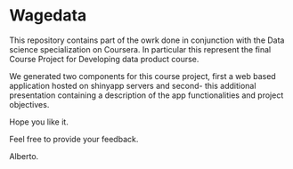 # Wagedata

This repository contains part of the owrk done in conjunction with the Data science specialization on Coursera.
In particular this represent the final Course Project for Developing data product course.

We generated two components for this course project, first a web based application hosted on shinyapp servers and second- this additional 
presentation containing a description of the app functionalities and project objectives.

Hope you like it.

Feel free to provide your feedback.

Alberto.
